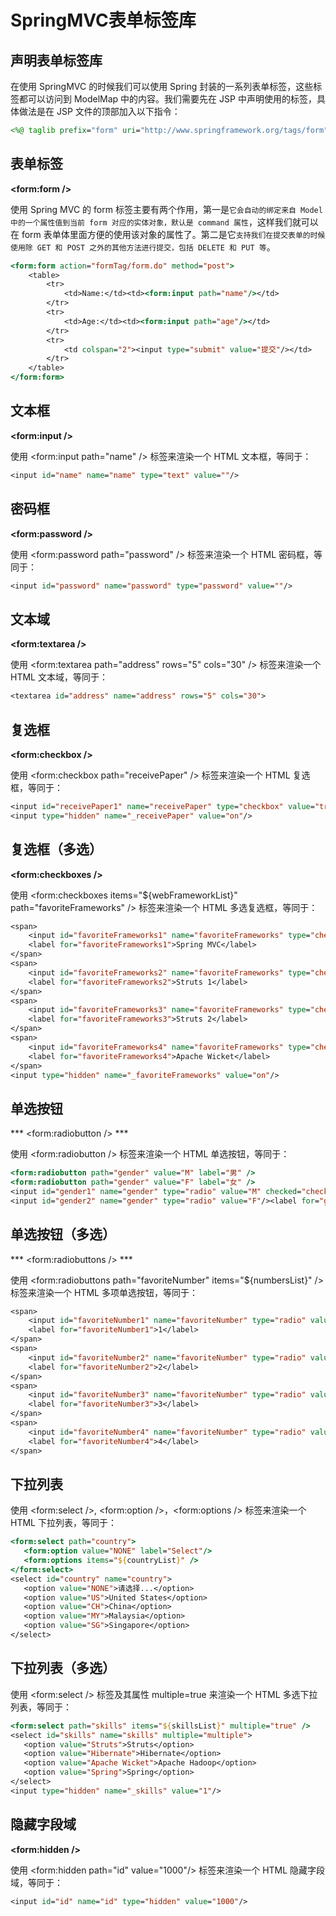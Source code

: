 # SpringMVC表单标签库

## 声明表单标签库

在使用 SpringMVC 的时候我们可以使用 Spring 封装的一系列表单标签，这些标签都可以访问到 ModelMap 中的内容。我们需要先在 JSP 中声明使用的标签，具体做法是在 JSP 文件的顶部加入以下指令：

``` jsp
<%@ taglib prefix="form" uri="http://www.springframework.org/tags/form"%>
```

## 表单标签

**<form:form />**

使用 Spring MVC 的 form 标签主要有两个作用，第一是`它会自动的绑定来自 Model 中的一个属性值到当前 form 对应的实体对象，默认是 command 属性`，这样我们就可以在 form 表单体里面方便的使用该对象的属性了。第二是它`支持我们在提交表单的时候使用除 GET 和 POST 之外的其他方法进行提交，包括 DELETE 和 PUT 等`。

``` jsp
<form:form action="formTag/form.do" method="post">  
    <table>  
        <tr>  
            <td>Name:</td><td><form:input path="name"/></td>  
        </tr>  
        <tr>  
            <td>Age:</td><td><form:input path="age"/></td>  
        </tr>  
        <tr>  
            <td colspan="2"><input type="submit" value="提交"/></td>  
        </tr>  
    </table>  
</form:form>  
```

## 文本框

**<form:input />**

使用 <form:input path="name" /> 标签来渲染一个 HTML 文本框，等同于：

``` jsp
<input id="name" name="name" type="text" value=""/>
```

## 密码框

**<form:password />**

使用 <form:password path="password" /> 标签来渲染一个 HTML 密码框，等同于：
``` jsp
<input id="password" name="password" type="password" value=""/>
```

## 文本域

**<form:textarea />**

使用 <form:textarea path="address" rows="5" cols="30" /> 标签来渲染一个 HTML 文本域，等同于：
``` jsp
<textarea id="address" name="address" rows="5" cols="30">
``` 

## 复选框

**<form:checkbox />**

使用 <form:checkbox path="receivePaper" /> 标签来渲染一个 HTML 复选框，等同于：
``` jsp
<input id="receivePaper1" name="receivePaper" type="checkbox" value="true"/>
<input type="hidden" name="_receivePaper" value="on"/>
```

## 复选框（多选）

**<form:checkboxes />**

使用 <form:checkboxes items="${webFrameworkList}" path="favoriteFrameworks" /> 标签来渲染一个 HTML 多选复选框，等同于：
``` jsp
<span>
    <input id="favoriteFrameworks1" name="favoriteFrameworks" type="checkbox" value="Spring MVC" checked="checked"/>
    <label for="favoriteFrameworks1">Spring MVC</label>
</span>
<span>
    <input id="favoriteFrameworks2" name="favoriteFrameworks" type="checkbox" value="Struts 1"/>
    <label for="favoriteFrameworks2">Struts 1</label>
</span>
<span>
    <input id="favoriteFrameworks3" name="favoriteFrameworks" type="checkbox" value="Struts 2" checked="checked"/>
    <label for="favoriteFrameworks3">Struts 2</label>
</span>
<span>
    <input id="favoriteFrameworks4" name="favoriteFrameworks" type="checkbox" value="Apache Wicket"/>
    <label for="favoriteFrameworks4">Apache Wicket</label>
</span>
<input type="hidden" name="_favoriteFrameworks" value="on"/>
```

## 单选按钮

*** <form:radiobutton /> ***

使用 <form:radiobutton /> 标签来渲染一个 HTML 单选按钮，等同于：
``` jsp
<form:radiobutton path="gender" value="M" label="男" />
<form:radiobutton path="gender" value="F" label="女" />
<input id="gender1" name="gender" type="radio" value="M" checked="checked"/><label for="gender1">男</label>
<input id="gender2" name="gender" type="radio" value="F"/><label for="gender2">女</label>
```

## 单选按钮（多选）

*** <form:radiobuttons /> ***

使用 <form:radiobuttons path="favoriteNumber" items="${numbersList}" /> 标签来渲染一个 HTML 多项单选按钮，等同于：
``` jsp
<span>
    <input id="favoriteNumber1" name="favoriteNumber" type="radio" value="1"/>
    <label for="favoriteNumber1">1</label>
</span>
<span>
    <input id="favoriteNumber2" name="favoriteNumber" type="radio" value="2"/>
    <label for="favoriteNumber2">2</label>
</span>
<span>
    <input id="favoriteNumber3" name="favoriteNumber" type="radio" value="3"/>
    <label for="favoriteNumber3">3</label>
</span>
<span>
    <input id="favoriteNumber4" name="favoriteNumber" type="radio" value="4"/>
    <label for="favoriteNumber4">4</label>
</span>
```

## 下拉列表

使用 <form:select />, <form:option />，<form:options /> 标签来渲染一个 HTML 下拉列表，等同于：
``` jsp
<form:select path="country">
   <form:option value="NONE" label="Select"/>
   <form:options items="${countryList}" />
</form:select>
<select id="country" name="country">
   <option value="NONE">请选择...</option>
   <option value="US">United States</option>
   <option value="CH">China</option>
   <option value="MY">Malaysia</option>
   <option value="SG">Singapore</option>
</select>
```

## 下拉列表（多选）

使用 <form:select /> 标签及其属性 multiple=true 来渲染一个 HTML 多选下拉列表，等同于：
``` jsp
<form:select path="skills" items="${skillsList}" multiple="true" />
<select id="skills" name="skills" multiple="multiple">
   <option value="Struts">Struts</option>
   <option value="Hibernate">Hibernate</option>
   <option value="Apache Wicket">Apache Hadoop</option>
   <option value="Spring">Spring</option>
</select>
<input type="hidden" name="_skills" value="1"/>
```

## 隐藏字段域

**<form:hidden />**

使用 <form:hidden path="id" value="1000"/> 标签来渲染一个 HTML 隐藏字段域，等同于：
``` jsp
<input id="id" name="id" type="hidden" value="1000"/>
```


